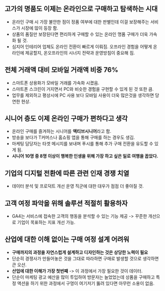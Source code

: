 ## 고가의 명품도 이제는 온라인으로 구매하고 탐색하는 시대

- 온라인 구매 시 가장 불안한 점이 정품 여부에 대한 판별인데 이걸 보장해주는 서비스가 시장에 많이 등장 함.
- 상품의 품질만 보장된다면 편리하게 구매할 수 있는 온라인 명품 구매가 더욱 가속화 될 것.
- 심지어 인테리어 업체도 온라인 전환이 빠르게 이뤄짐. 오프라인 경험을 어떻게 온라인에 제공할지, 온오프라인의 시너지 전략과 운영방침이 중요해 짐.

## 전체 거래액 대비 모바일 거래액 비중 76%
- 스마트폰 상용화가 모바일 거래를 가속화 시켰음.
- 스마트폰 스크린이 거지면서 PC와 비슷한 경험을 구현할 수 있게 된 것 또한 큼.
- 업무를 제외하고 평상시에 PC 사용 보다 모바일 사용이 더욱 많은것을 생각하면 당연한 현상.

## 시니어 층도 이제 온라인 구매가 편하다고 생각
- 온라인 구매를 즐겨하는 시니어를 **액티브시니어**라고 함.
- 방송을 보다가 T커머스나 홈쇼핑 앱을 통해 구매를 하는 경우도 생김.
- 마케팅 담당자는 타겟 메시지를 보내며 푸시를 통해 추가 구매 전환을 유도할 수 있게 됨.
- **시니어 10명 중 8명 이상이 행복한 인생을 위해 가장 하고 싶은 일로 여행을 꼽았다.**

## 기업의 디지털 전환에 따른 관련 인재 경쟁 치열
- 데이터 분석 및 프로덕트 개선 운영 직군에 대한 대우가 점점 더 좋아질 것.

## 고객 여정 파악을 위해 솔루션 적절히 활용하자
- GA4는 서비스에 접속한 고객의 행동을 분석할 수 있는 기능 제공 -> 꾸준한 개선으로 기업이 목표하는 지표 개선 가능.

## 산업에 대한 이해 없이는 구매 여정 설계 어려워
- **구매까지의 과정을 자연스럽게 설계하고 디자인하는 것은 상당한 노력이 필요**
- 단순히 경쟁사가 만들어놓은 것을 그대로 따라하면 구매로 발생할 것으로 생각하면 큰 오산.
- **산업에 대한 이해가 가장 첫번째** -> 이 과정에서 가장 필요한 것이 데이터.
- 단순이 마케팅 광고 예산을 많이 투입하여 방문자는 늘었었는데 상품을 구매하고 특정 액션을 하기 위한 과정에서 구멍이 여기저기 뚫려 있다면 아무런 소용이 없음.
